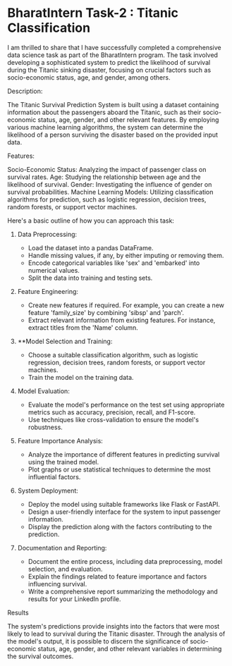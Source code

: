 # BharatIntern Task-2 : Titanic Classification

I am thrilled to share that I have successfully completed a comprehensive data science task as part of the BharatIntern program. The task involved developing a sophisticated system to predict the likelihood of survival during the Titanic sinking disaster, focusing on crucial factors such as socio-economic status, age, and gender, among others.

Description:

The Titanic Survival Prediction System is built using a dataset containing information about the passengers aboard the Titanic, such as their socio-economic status, age, gender, and other relevant features. By employing various machine learning algorithms, the system can determine the likelihood of a person surviving the disaster based on the provided input data.

Features:

Socio-Economic Status: Analyzing the impact of passenger class on survival rates.
Age: Studying the relationship between age and the likelihood of survival.
Gender: Investigating the influence of gender on survival probabilities.
Machine Learning Models: Utilizing classification algorithms for prediction, such as logistic regression, decision trees, random forests, or support vector machines.

Here's a basic outline of how you can approach this task:

1. Data Preprocessing:
    - Load the dataset into a pandas DataFrame.
    - Handle missing values, if any, by either imputing or removing them.
    - Encode categorical variables like 'sex' and 'embarked' into numerical values.
    - Split the data into training and testing sets.

2. Feature Engineering:
    - Create new features if required. For example, you can create a new feature 'family_size' by combining 'sibsp' and 'parch'.
    - Extract relevant information from existing features. For instance, extract titles from the 'Name' column.

3. **Model Selection and Training:
    - Choose a suitable classification algorithm, such as logistic regression, decision trees, random forests, or support vector machines.
    - Train the model on the training data.

4. Model Evaluation:
    - Evaluate the model's performance on the test set using appropriate metrics such as accuracy, precision, recall, and F1-score.
    - Use techniques like cross-validation to ensure the model's robustness.

5. Feature Importance Analysis:
    - Analyze the importance of different features in predicting survival using the trained model.
    - Plot graphs or use statistical techniques to determine the most influential factors.

6. System Deployment:
    - Deploy the model using suitable frameworks like Flask or FastAPI.
    - Design a user-friendly interface for the system to input passenger information.
    - Display the prediction along with the factors contributing to the prediction.

7. Documentation and Reporting:
    - Document the entire process, including data preprocessing, model selection, and evaluation.
    - Explain the findings related to feature importance and factors influencing survival.
    - Write a comprehensive report summarizing the methodology and results for your LinkedIn profile.

Results

The system's predictions provide insights into the factors that were most likely to lead to survival during the Titanic disaster. Through the analysis of the model's output, it is possible to discern the significance of socio-economic status, age, gender, and other relevant variables in determining the survival outcomes.
